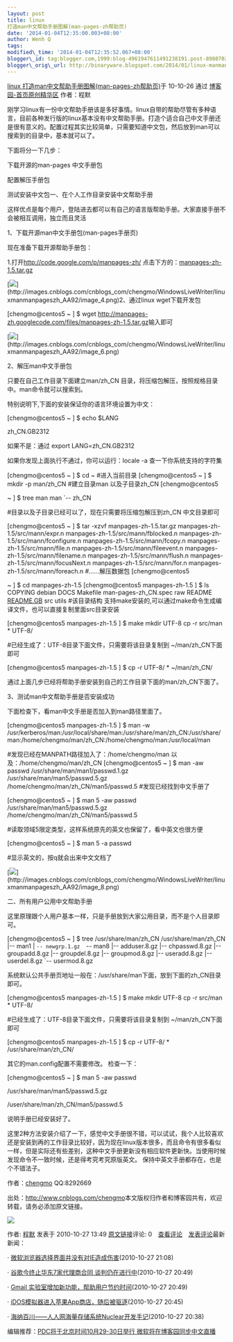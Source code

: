 ```yaml
--- 
layout: post 
title: linux
打造man中文帮助手册图解(man-pages-zh帮助页) 
date: '2014-01-04T12:35:00.003+08:00' 
author: Wenh Q
tags:
modified\_time: '2014-01-04T12:35:52.067+08:00' 
blogger\_id: tag:blogger.com,1999:blog-4961947611491238191.post-8980702230127942038
blogger\_orig\_url: http://binaryware.blogspot.com/2014/01/linux-manman-pages-zh.html
---
```

[linux
打造man中文帮助手册图解(man-pages-zh帮助页)](http://www.cnblogs.com/chengmo/archive/2010/10/27/1862553.html)于
10-10-26 通过 [博客园-首页原创精华区](http://www.cnblogs.com/)
作者：程默



刚学习linux有一份中文帮助手册该是多好事情。linux自带的帮助尽管有多种语言，目前各种发行版的linux基本没有中文帮助手册。打造个适合自己中文手册还是很有意义的。配置过程其实比较简单，只需要知道中文包，然后放到man可以搜索到的目录中，基本就可以了。

下面将分一下几步：

下载开源的man-pages 中文手册包

配置解压手册包

测试安装中文包一、在个人工作目录安装中文帮助手册

这样优点是每个用户，登陆进去都可以有自己的语言版帮助手册。大家直接手册不会被相互调用，独立而且灵活



1、下载开源man中文手册包(man-pages手册页)

现在准备下载开源帮助手册包：

1.打开<http://code.google.com/p/manpages-zh/>
点击下方的：[manpages-zh-1.5.tar.gz](http://manpages-zh.googlecode.com/files/manpages-zh-1.5.tar.gz)

[![](https://images-blogger-opensocial.googleusercontent.com/gadgets/proxy?url=http%3A%2F%2Fimages.cnblogs.com%2Fcnblogs_com%2Fchengmo%2FWindowsLiveWriter%2Flinuxmanmanpageszh_AA92%2Fimage_thumb_1.png&container=blogger&gadget=a&rewriteMime=image%2F*)](http://images.cnblogs.com/cnblogs_com/chengmo/WindowsLiveWriter/linuxmanmanpageszh_AA92/image_4.png)2、通过linux
wget下载开发包


[chengmo@centos5 
~
]
$ wget
<http://manpages-zh.googlecode.com/files/manpages-zh-1.5.tar.gz>输入即可

[![](https://images-blogger-opensocial.googleusercontent.com/gadgets/proxy?url=http%3A%2F%2Fimages.cnblogs.com%2Fcnblogs_com%2Fchengmo%2FWindowsLiveWriter%2Flinuxmanmanpageszh_AA92%2Fimage_thumb_2.png&container=blogger&gadget=a&rewriteMime=image%2F*)](http://images.cnblogs.com/cnblogs_com/chengmo/WindowsLiveWriter/linuxmanmanpageszh_AA92/image_6.png)





2、解压man中文手册包

只要在自己工作目录下面建立man/zh\_CN
目录，将压缩包解压，按照规格目录中。man命令就可以搜索到。

特别说明下,下面的安装保证你的语言环境设置为中文：


[chengmo@centos5 
~
]
$ echo 
$LANG

zh\_CN.GB2312

如果不是：通过 export LANG=zh\_CN.GB2312

如果你发现上面执行不通过，你可以运行：locale -a
查一下你系统支持的字符集


[chengmo@centos5 
~
]
$ cd 
~ 
#进入当前目录 
[chengmo@centos5 
~
]
$
mkdir -p man/zh\_CN 
#建立目录man 以及子目录zh\_CN 
[chengmo@centos5

~
]
$ tree man man 
`-- zh\_CN

#目录以及子目录已经可以了，现在只需要将压缩包解压到zh\_CN 中文目录即可

[chengmo@centos5 
~
]
$ tar -xzvf manpages-zh-1.5.tar.gz
manpages-zh-1.5/src/mann/expr.n manpages-zh-1.5/src/mann/fblocked.n
manpages-zh-1.5/src/mann/fconfigure.n manpages-zh-1.5/src/mann/fcopy.n
manpages-zh-1.5/src/mann/file.n manpages-zh-1.5/src/mann/fileevent.n
manpages-zh-1.5/src/mann/filename.n manpages-zh-1.5/src/mann/flush.n
manpages-zh-1.5/src/mann/focusNext.n manpages-zh-1.5/src/mann/for.n
manpages-zh-1.5/src/mann/foreach.n 
#......解压数据包 
[chengmo@centos5

~
]
$ cd manpages-zh-1.5 
[chengmo@centos5 manpages-zh-1.5
]
$ ls
COPYING debian DOCS Makefile man-pages-zh\_CN.spec raw README
[README.GB](http://readme.gb/) src utils 
#该目录结构
支持make安装的,可以通过make命令生成编译文件，也可以直接复制里面src目录安装

[chengmo@centos5 manpages-zh-1.5
]
$ make mkdir UTF-8 cp -r src/man
*
UTF-8/

#已经生成了：UTF-8目录下面文件，只需要将该目录复制到
~/man/zh\_CN下面即可

[chengmo@centos5 manpages-zh-1.5
]
$ cp -r UTF-8/
* 
~/man/zh\_CN/

通过上面几步已经将帮助手册安装到自己的工作目录下面的man/zh\_CN下面了。



3、测试man中文帮助手册是否安装成功



下面检查下，看man中文手册是否加入到man路径里面了。


[chengmo@centos5 manpages-zh-1.5
]
$ man -w
/usr/kerberos/man:/usr/local/share/man:/usr/share/man/zh\_CN:/usr/share/man:/home/chengmo/man/zh\_CN:/home/chengmo/man:/usr/local/man

#发现已经在MANPATH路径加入了：/home/chengmo/man
以及：/home/chengmo/man/zh\_CN 
[chengmo@centos5 
~
]
$ man -aw passwd
/usr/share/man/man1/passwd.1.gz /usr/share/man/man5/passwd.5.gz
/home/chengmo/man/zh\_CN/man5/passwd.5 
#发现已经找到中文手册了

[chengmo@centos5 
~
]
$ man 5 -aw passwd
/usr/share/man/man5/passwd.5.gz /home/chengmo/man/zh\_CN/man5/passwd.5

#读取领域5限定类型，这样系统原先的英文也保留了，看中英文也很方便

[chengmo@centos5 
~
]
$ man 5 -a passwd

#显示英文的，按q就会出来中文文档了

[![](https://images-blogger-opensocial.googleusercontent.com/gadgets/proxy?url=http%3A%2F%2Fimages.cnblogs.com%2Fcnblogs_com%2Fchengmo%2FWindowsLiveWriter%2Flinuxmanmanpageszh_AA92%2Fimage_thumb_3.png&container=blogger&gadget=a&rewriteMime=image%2F*)](http://images.cnblogs.com/cnblogs_com/chengmo/WindowsLiveWriter/linuxmanmanpageszh_AA92/image_8.png)



二、所有用户公用中文帮助手册

这里原理跟个人用户基本一样，只是手册放到大家公用目录，而不是个人目录即可。


[chengmo@centos5 
~
]
$ tree /usr/share/man/zh\_CN
/usr/share/man/zh\_CN |-- man1 | 
`-- newgrp.1.gz 
`-- man8 |--
adduser.8.gz |-- chpasswd.8.gz |-- groupadd.8.gz |-- groupdel.8.gz |--
groupmod.8.gz |-- useradd.8.gz |-- userdel.8.gz 
`-- usermod.8.gz



系统默认公共手册页地址一般在：/usr/share/man下面，放到下面的zh\_CN目录即可。


[chengmo@centos5 manpages-zh-1.5
]
$ make mkdir UTF-8 cp -r src/man
*
UTF-8/

#已经生成了：UTF-8目录下面文件，只需要将该目录复制到
~/man/zh\_CN下面即可

[chengmo@centos5 manpages-zh-1.5
]
$ cp -r UTF-8/
*
/usr/share/man/zh\_CN/

其它的man.config配置不需要修改。 检查一下：


[chengmo@centos5 
~
]
$ man 5 -aw passwd

/usr/share/man/man5/passwd.5.gz

/user/share/man/zh\_CN/man5/passwd.5

说明手册已经安装好了。

这里2种方法安装介绍了一下，感觉中文手册很不错，可以试试，我个人比较喜欢还是安装到再的工作目录比较好，因为现在linux版本很多，而且命令有很多看似一样，但是实际还有些差别，这种中文手册更新没有相应软件更新快。当使用时候发现命令不一致时候，还是得考究考究原版英文。
保持中英文手册都存在，也是个不错法子。



作者：[chengmo](http://www.cnblogs.com/chengmo) QQ:8292669

出处：<http://www.cnblogs.com/chengmo>本文版权归作者和博客园共有，欢迎转载，请务必添加原文链接。

![](https://images-blogger-opensocial.googleusercontent.com/gadgets/proxy?url=http%3A%2F%2Fwww.cnblogs.com%2Fchengmo%2Faggbug%2F1862553.html%3Ftype%3D1&container=blogger&gadget=a&rewriteMime=image%2F*)

作者: [程默](http://www.cnblogs.com/chengmo/) 发表于 2010-10-27 13:49
[原文链接](http://www.cnblogs.com/chengmo/archive/2010/10/27/1862553.html)评论:
0　[查看评论](http://www.cnblogs.com/chengmo/archive/2010/10/27/1862553.html#pagedcomment)　[发表评论](http://www.cnblogs.com/chengmo/archive/2010/10/27/1862553.html#commentform)最新新闻：

·
[微软浏览器选择界面并没有对IE造成伤害](http://news.cnblogs.com/n/78832/)(2010-10-27
21:08)

· [谷歌今终止华东7家代理商合同
谈判仍在进行中](http://news.cnblogs.com/n/78831/)(2010-10-27 20:49)

· [Gmail
实验室增加新功能，帮助用户节约时间](http://news.cnblogs.com/n/78830/)(2010-10-27
20:49)

·
[iDOS模拟器进入苹果App商店，随后被驱逐](http://news.cnblogs.com/n/78829/)(2010-10-27
20:45)

·
[海纳百川——人人网海量存储系统Nuclear开发手记](http://news.cnblogs.com/n/78827/)(2010-10-27
20:38)

编辑推荐：[PDC将于北京时间10月29-30日举行
微软将在博客园同步中文直播](http://news.cnblogs.com/n/78727/)
